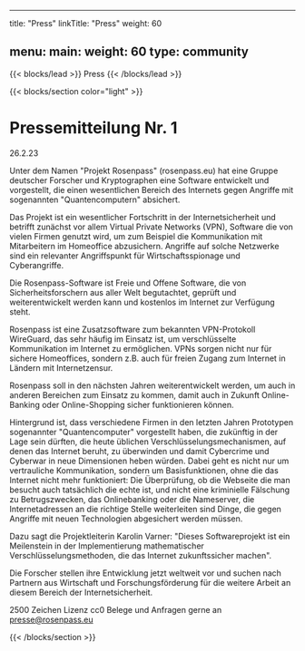 
---
title: "Press"
linkTitle: "Press"
weight: 60

menu:
  main:
    weight: 60
type: community
---

{{< blocks/lead  >}}
Press
{{< /blocks/lead >}}

{{< blocks/section color="light" >}}


# Pressemitteilung Nr. 1

26.2.23

Unter dem Namen "Projekt Rosenpass" (rosenpass.eu) hat eine Gruppe deutscher Forscher und Kryptographen eine Software entwickelt und vorgestellt, die einen wesentlichen Bereich des Internets gegen Angriffe mit sogenannten "Quantencomputern" absichert.

Das Projekt ist ein wesentlicher Fortschritt in der Internetsicherheit und betrifft zunächst vor allem Virtual Private Networks (VPN), Software die von vielen Firmen genutzt wird, um zum Beispiel die Kommunikation mit Mitarbeitern im Homeoffice abzusichern. Angriffe auf solche Netzwerke sind ein relevanter Angriffspunkt für Wirtschaftsspionage und Cyberangriffe.

Die Rosenpass-Software ist Freie und Offene Software, die von Sicherheitsforschern aus aller Welt begutachtet, geprüft und weiterentwickelt werden kann und kostenlos im Internet zur Verfügung steht.

Rosenpass ist eine Zusatzsoftware zum bekannten VPN-Protokoll WireGuard, das sehr häufig im Einsatz ist, um verschlüsselte Kommunikation im Internet zu ermöglichen. VPNs sorgen nicht nur für sichere Homeoffices, sondern z.B. auch für freien Zugang zum Internet in Ländern mit Internetzensur. 

Rosenpass soll in den nächsten Jahren weiterentwickelt werden, um auch in anderen Bereichen zum Einsatz zu kommen, damit auch in Zukunft Online-Banking oder Online-Shopping sicher funktionieren können.

Hintergrund ist, dass verschiedene Firmen in den letzten Jahren Prototypen sogenannter "Quantencomputer" vorgestellt haben, die zukünftig in der Lage sein dürften, die heute üblichen Verschlüsselungsmechanismen, auf denen das Internet beruht, zu überwinden und damit Cybercrime und Cyberwar in neue Dimensionen heben würden. Dabei geht es nicht nur um vertrauliche Kommunikation, sondern um Basisfunktionen, ohne die das Internet nicht mehr funktioniert: Die Überprüfung, ob die Webseite die man besucht auch tatsächlich die echte ist, und nicht eine kriminielle Fälschung zu Betrugszwecken, das Onlinebanking oder die Nameserver, die Internetadressen an die richtige Stelle weiterleiten sind Dinge, die gegen Angriffe mit neuen Technologien abgesichert werden müssen.

Dazu sagt die Projektleiterin Karolin Varner: "Dieses Softwareprojekt ist ein Meilenstein in der Implementierung mathematischer Verschlüsselungsmethoden, die das Internet zukunftssicher machen".

Die Forscher stellen ihre Entwicklung jetzt weltweit vor und suchen nach Partnern aus Wirtschaft und Forschungsförderung für die weitere Arbeit an diesem Bereich der Internetsicherheit.

2500 Zeichen
Lizenz cc0
Belege und Anfragen gerne an presse@rosenpass.eu


{{< /blocks/section >}}
